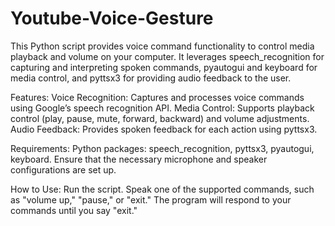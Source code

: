 # Youtube-Voice-Gesture
This Python script provides voice command functionality to control media playback and volume on your computer. It leverages speech_recognition for capturing and interpreting spoken commands, pyautogui and keyboard for media control, and pyttsx3 for providing audio feedback to the user.

Features:
Voice Recognition: Captures and processes voice commands using Google’s speech recognition API.
Media Control: Supports playback control (play, pause, mute, forward, backward) and volume adjustments.
Audio Feedback: Provides spoken feedback for each action using pyttsx3.

Requirements:
Python packages: speech_recognition, pyttsx3, pyautogui, keyboard.
Ensure that the necessary microphone and speaker configurations are set up.

How to Use:
Run the script.
Speak one of the supported commands, such as "volume up," "pause," or "exit."
The program will respond to your commands until you say "exit."

